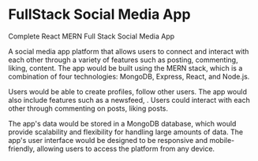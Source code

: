 # FullStack Social Media App
Complete React MERN Full Stack Social Media App


A social media app  platform that allows users to connect and interact with each other through a variety of features such as posting, commenting, liking, content. The app would be built using the MERN stack, which is a combination of four technologies: MongoDB, Express, React, and Node.js.



Users would be able to create profiles, follow other users. The app would also include features such as a newsfeed, . Users could interact with each other through commenting on posts, liking posts.

The app's data would be stored in a MongoDB database, which would provide scalability and flexibility for handling large amounts of data. The app's user interface would be designed to be responsive and mobile-friendly, allowing users to access the platform from any device.
